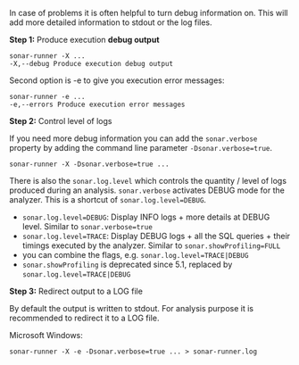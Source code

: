 In case of problems it is often helpful to turn debug information on. This will add more detailed information to stdout or the log files.

**Step 1:** Produce execution **debug output**

```
sonar-runner -X ...
-X,--debug Produce execution debug output
```
Second option is -e to give you execution error messages:
```
sonar-runner -e ...
-e,--errors Produce execution error messages
```


**Step 2:** Control level of logs

If you need more debug information you can add the ```sonar.verbose``` property by adding the command line parameter ```-Dsonar.verbose=true```.

```
sonar-runner -X -Dsonar.verbose=true ...
```

 There is also the ```sonar.log.level``` which controls the quantity / level of logs produced during an analysis. ```sonar.verbose``` activates DEBUG mode for the analyzer. This is a shortcut of ```sonar.log.level=DEBUG```.
* ```sonar.log.level=DEBUG```: Display INFO logs + more details at DEBUG level. Similar to ```sonar.verbose=true```
* ```sonar.log.level=TRACE```: Display DEBUG logs + all the SQL queries + their timings executed by the analyzer. Similar to ```sonar.showProfiling=FULL```
* you can combine the flags, e.g. ```sonar.log.level=TRACE|DEBUG```
* ```sonar.showProfiling``` is deprecated since 5.1, replaced by ```sonar.log.level=TRACE|DEBUG```


**Step 3:** Redirect output to a LOG file

By default the output is written to stdout. For analysis purpose it is recommended to redirect it to a LOG file.

Microsoft Windows:
```
sonar-runner -X -e -Dsonar.verbose=true ... > sonar-runner.log
```
